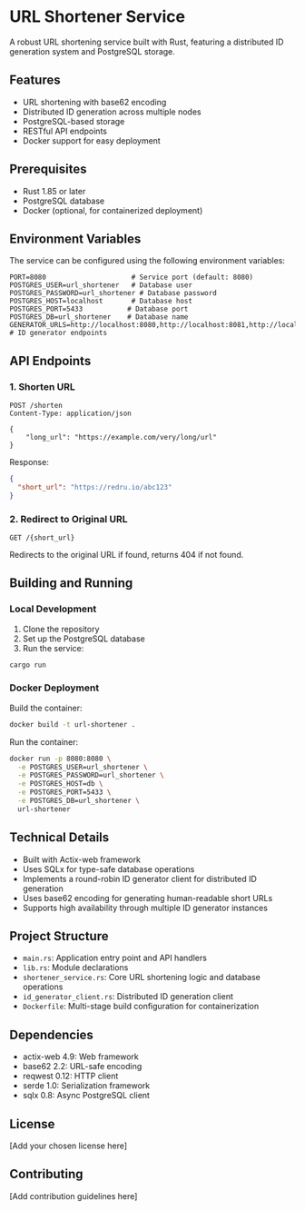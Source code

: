 # URL Shortener Service

A robust URL shortening service built with Rust, featuring a distributed ID generation system and PostgreSQL storage.

## Features

- URL shortening with base62 encoding
- Distributed ID generation across multiple nodes
- PostgreSQL-based storage
- RESTful API endpoints
- Docker support for easy deployment

## Prerequisites

- Rust 1.85 or later
- PostgreSQL database
- Docker (optional, for containerized deployment)

## Environment Variables

The service can be configured using the following environment variables:

```env
PORT=8080                     # Service port (default: 8080)
POSTGRES_USER=url_shortener   # Database user
POSTGRES_PASSWORD=url_shortener # Database password
POSTGRES_HOST=localhost       # Database host
POSTGRES_PORT=5433           # Database port
POSTGRES_DB=url_shortener    # Database name
GENERATOR_URLS=http://localhost:8080,http://localhost:8081,http://localhost:8082  # ID generator endpoints
```

## API Endpoints

### 1. Shorten URL

```http
POST /shorten
Content-Type: application/json

{
    "long_url": "https://example.com/very/long/url"
}
```

Response:

```json
{
  "short_url": "https://redru.io/abc123"
}
```

### 2. Redirect to Original URL

```http
GET /{short_url}
```

Redirects to the original URL if found, returns 404 if not found.

## Building and Running

### Local Development

1. Clone the repository
2. Set up the PostgreSQL database
3. Run the service:

```bash
cargo run
```

### Docker Deployment

Build the container:

```bash
docker build -t url-shortener .
```

Run the container:

```bash
docker run -p 8080:8080 \
  -e POSTGRES_USER=url_shortener \
  -e POSTGRES_PASSWORD=url_shortener \
  -e POSTGRES_HOST=db \
  -e POSTGRES_PORT=5433 \
  -e POSTGRES_DB=url_shortener \
  url-shortener
```

## Technical Details

- Built with Actix-web framework
- Uses SQLx for type-safe database operations
- Implements a round-robin ID generator client for distributed ID generation
- Uses base62 encoding for generating human-readable short URLs
- Supports high availability through multiple ID generator instances

## Project Structure

- `main.rs`: Application entry point and API handlers
- `lib.rs`: Module declarations
- `shortener_service.rs`: Core URL shortening logic and database operations
- `id_generator_client.rs`: Distributed ID generation client
- `Dockerfile`: Multi-stage build configuration for containerization

## Dependencies

- actix-web 4.9: Web framework
- base62 2.2: URL-safe encoding
- reqwest 0.12: HTTP client
- serde 1.0: Serialization framework
- sqlx 0.8: Async PostgreSQL client

## License

[Add your chosen license here]

## Contributing

[Add contribution guidelines here]